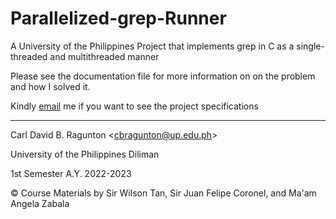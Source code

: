 # Parallelized-grep-Runner
A University of the Philippines Project that implements grep in C as a single-threaded and multithreaded manner

Please see the documentation file for more information on on the problem and how I solved it.

Kindly [email](cbragunton@up.edu.ph) me if you want to see the project specifications

---
Carl David B. Ragunton \<cbragunton@up.edu.ph\>

University of the Philippines Diliman

1st Semester A.Y. 2022-2023

© Course Materials by Sir Wilson Tan, Sir Juan Felipe Coronel, and Ma'am Angela Zabala
